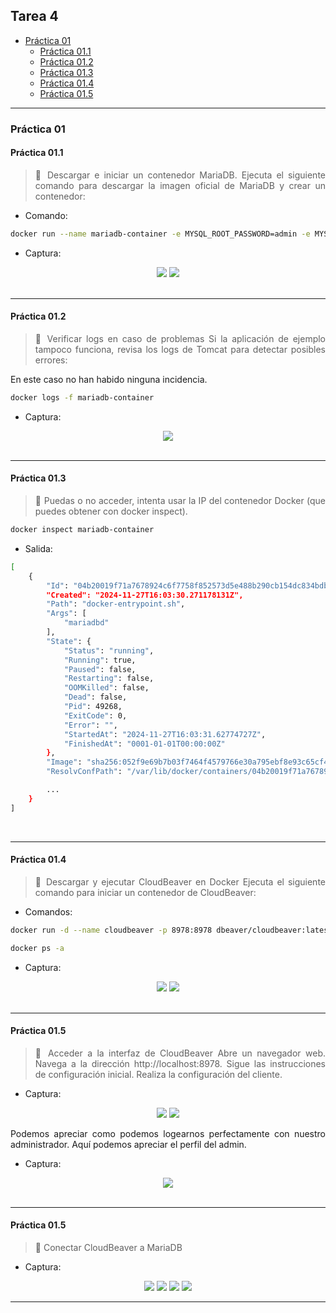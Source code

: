<div align="justify">

## Tarea 4

- [Práctica 01](#práctica-01)
    - [Práctica 01.1](#práctica-011)
    - [Práctica 01.2](#práctica-012)
    - [Práctica 01.3](#práctica-013)
    - [Práctica 01.4](#práctica-014)
    - [Práctica 01.5](#práctica-015)

***

### Práctica 01

#### Práctica 01.1

> 📂
> Descargar e iniciar un contenedor MariaDB. Ejecuta el siguiente comando para descargar la imagen oficial de MariaDB y crear un contenedor:
>

- Comando:
```bash
docker run --name mariadb-container -e MYSQL_ROOT_PASSWORD=admin -e MYSQL_DATABASE=exampledb -p 3306:3306 -d mariadb:latest
```

- Captura:
<div align="center">
<img src="./img/p1-1.png"/>
<img src="./img/p1-2.png"/>
</div>

<br>

***

#### Práctica 01.2

> 📂
> Verificar logs en caso de problemas
Si la aplicación de ejemplo tampoco funciona, revisa los logs de Tomcat para detectar posibles errores:
>

En este caso no han habido ninguna incidencia. 

```bash
docker logs -f mariadb-container
```

- Captura:
<div align="center">
<img src="./img/p1-3.png"/>
</div>

</br>

***


#### Práctica 01.3

> 📂
> Puedas o no acceder, intenta usar la IP del contenedor Docker (que puedes obtener con docker inspect).
>


```bash
docker inspect mariadb-container
```

- Salida:
```bash
[
    {
        "Id": "04b20019f71a7678924c6f7758f852573d5e488b290cb154dc834bdbb2105c34",
        "Created": "2024-11-27T16:03:30.271178131Z",
        "Path": "docker-entrypoint.sh",
        "Args": [
            "mariadbd"
        ],
        "State": {
            "Status": "running",
            "Running": true,
            "Paused": false,
            "Restarting": false,
            "OOMKilled": false,
            "Dead": false,
            "Pid": 49268,
            "ExitCode": 0,
            "Error": "",
            "StartedAt": "2024-11-27T16:03:31.62774727Z",
            "FinishedAt": "0001-01-01T00:00:00Z"
        },
        "Image": "sha256:052f9e69b7b03f7464f4579766e30a795ebf8e93c65cf47698e2869bf882bbe3",
        "ResolvConfPath": "/var/lib/docker/containers/04b20019f71a7678924c6f7758f852573d5e488b290cb154dc834bdbb2105c34/resolv.conf",

        ...
    }
]
```

</br>

***

#### Práctica 01.4

> 📂
> Descargar y ejecutar CloudBeaver en Docker
Ejecuta el siguiente comando para iniciar un contenedor de CloudBeaver:
>

- Comandos:
```bash
docker run -d --name cloudbeaver -p 8978:8978 dbeaver/cloudbeaver:latest

docker ps -a
```


- Captura:
<div align="center">
<img src="./img/p1-4.png"/>
<img src="./img/p1-5.png"/>

</div>

</br>

***


#### Práctica 01.5

> 📂
> Acceder a la interfaz de CloudBeaver
Abre un navegador web.
Navega a la dirección http://localhost:8978.
Sigue las instrucciones de configuración inicial.
Realiza la configuración del cliente.
>

- Captura:
<div align="center">
<img src="./img/p1-6.png"/>
<img src="./img/p1-7.png"/>

</div>

Podemos apreciar como podemos logearnos perfectamente con nuestro administrador. Aquí podemos apreciar el perfil del admin.

- Captura:
<div align="center">
<img src="./img/p1-8.png"/>
</div>
</br>

***

#### Práctica 01.5

> 📂
> Conectar CloudBeaver a MariaDB
>

- Captura:
<div align="center">
<img src="./img/p1-9.png"/>
<img src="./img/p1-10.png"/>
<img src="./img/p1-11.png"/>
<img src="./img/p1-12.png"/>
</div>


***
